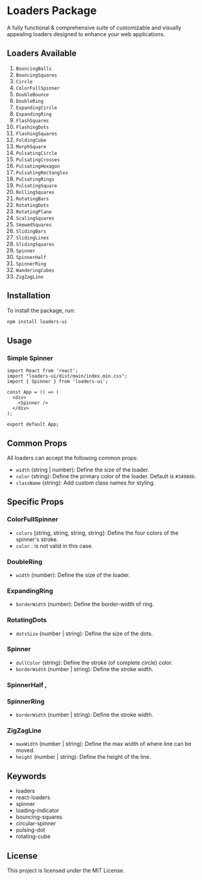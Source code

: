 # Loaders Package

A fully functional & comprehensive suite of customizable and visually appealing loaders designed to enhance your web applications.

## Loaders Available
1. `BouncingBalls`
2. `BouncingSquares`
3. `Circle`
4. `ColorFullSpinner`
5. `DoubleBounce`
6. `DoubleRing`
7. `ExpandingCircle`
8. `ExpandingRing`
9. `FlashSquares`
10. `FlashingDots`
11. `FlashingSquares`
12. `FoldingCube`
13. `MorphSquare`
14. `PulsatingCircle`
15. `PulsatingCrosses`
16. `PulsatingHexagon`
17. `PulsatingRectangles`
18. `PulsatingRings`
19. `PulsatingSquare`
20. `RollingSquares`
21. `RotatingBars`
22. `RotatingDots`
23. `RotatingPlane`
24. `ScalingSquares`
25. `SkewedSquares`
26. `SlidingBars`
27. `SlidingLines`
28. `SlidingSquares`
29. `Spinner`
30. `SpinnerHalf`
31. `SpinnerRing`
32. `WanderingCubes`
33. `ZigZagLine`

## Installation

To install the package, run:

```bash
npm install loaders-ui
```

## Usage

### Simple Spinner

```tsx
import React from 'react';
import "loaders-ui/dist/main/index.min.css";
import { Spinner } from 'loaders-ui';

const App = () => (
  <div>
    <Spinner />
  </div>
);

export default App;
```

## Common Props

All loaders can accept the following common props:

- `width` (string | number): Define the size of the loader.
- `color` (string): Define the primary color of the loader. Default is `#3498db`.
- `className` (string): Add custom class names for styling.

## Specific Props

### ColorFullSpinner

- `colors` [string, string, string, string]: Define the four colors of the spinner's stroke.
- `color` : is not valid in this case.

### DoubleRing

- `width` (number): Define the size of the loader.

### ExpandingRing

- `borderWidth` (number): Define the border-width of ring.

### RotatingDots

- `dotsSize` (number | string): Define the size of the dots.

### Spinner

- `dullColor` (string): Define the stroke (of complete circle) color.
- `borderWidth` (number | string): Define the stroke width.

### SpinnerHalf ,
### SpinnerRing

- `borderWidth` (number | string): Define the stroke width.

### ZigZagLine

- `maxWidth` (number | string): Define the max width of where line can be moved.
- `height` (number | string): Define the height of the line.

## Keywords

- loaders
- react-loaders
- spinner
- loading-indicator
- bouncing-squares
- circular-spinner
- pulsing-dot
- rotating-cube

## License

This project is licensed under the MIT License.
